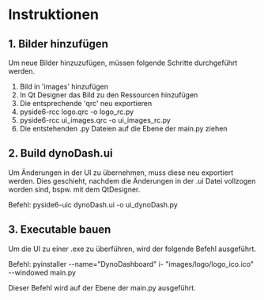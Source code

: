 # Instruktionen

## 1. Bilder hinzufügen

Um neue Bilder hinzuzufügen, müssen folgende Schritte durchgeführt werden.

1. Bild in 'images' hinzufügen
2. In Qt Designer das Bild zu den Ressourcen hinzufügen
3. Die entsprechende 'qrc' neu exportieren
4. pyside6-rcc logo.qrc -o logo_rc.py
5. pyside6-rcc ui_images.qrc -o ui_images_rc.py
6. Die entstehenden .py Dateien auf die Ebene der main.py ziehen

## 2. Build dynoDash.ui

Um Änderungen in der UI zu übernehmen, muss diese neu exportiert werden. 
Dies geschieht, nachdem die Änderungen in der .ui Datei vollzogen worden 
sind, bspw. mit dem QtDesigner.

Befehl: pyside6-uic dynoDash.ui -o ui_dynoDash.py

## 3. Executable bauen

Um die UI zu einer .exe zu überführen, wird der folgende Befehl ausgeführt.

Befehl: pyinstaller --name="DynoDashboard" i- "images/logo/logo_ico.ico" --windowed main.py

Dieser Befehl wird auf der Ebene der main.py ausgeführt.
